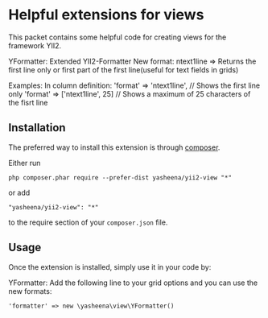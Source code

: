 Helpful extensions for views
============================

This packet contains some helpful code for creating views for the framework YII2.

YFormatter: Extended YII2-Formatter
	New format: ntext1line => Returns the first line only or first part of the first line(useful for text fields in grids)

Examples:
	In column definition:
		'format' => 'ntext1line',		// Shows the first line only
		'format' => ['ntext1line', 25]  // Shows a maximum of 25 characters of the fisrt line

Installation
------------

The preferred way to install this extension is through [composer](http://getcomposer.org/download/).

Either run

```
php composer.phar require --prefer-dist yasheena/yii2-view "*"
```

or add

```
"yasheena/yii2-view": "*"
```

to the require section of your `composer.json` file.


Usage
-----

Once the extension is installed, simply use it in your code by:

YFormatter: Add the following line to your grid options and you can use the new formats:

```
'formatter' => new \yasheena\view\YFormatter()
```
